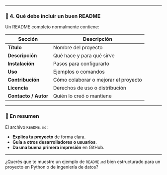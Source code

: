 
---

### 🧭 4. Qué debe incluir un buen README
Un README completo normalmente contiene:

| Sección | Descripción |
|----------|--------------|
| **Título** | Nombre del proyecto |
| **Descripción** | Qué hace y para qué sirve |
| **Instalación** | Pasos para configurarlo |
| **Uso** | Ejemplos o comandos |
| **Contribución** | Cómo colaborar o mejorar el proyecto |
| **Licencia** | Derechos de uso o distribución |
| **Contacto / Autor** | Quién lo creó o mantiene |

---

### 🧠 En resumen
El archivo `README.md`:
- **Explica tu proyecto** de forma clara.  
- **Guía a otros desarrolladores o usuarios**.  
- **Da una buena primera impresión** en GitHub.  

---

¿Querés que te muestre un ejemplo de `README.md` bien estructurado para un proyecto en Python o de ingeniería de datos?






